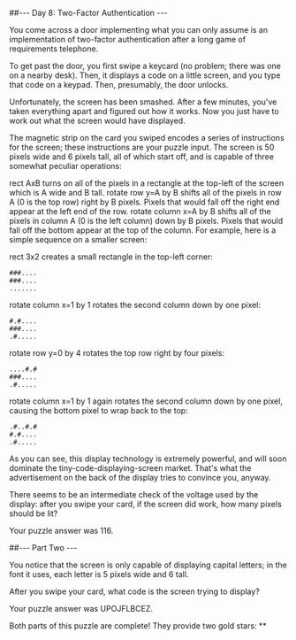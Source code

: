 ##--- Day 8: Two-Factor Authentication ---

You come across a door implementing what you can only assume is an implementation of two-factor authentication after a long game of requirements telephone.

To get past the door, you first swipe a keycard (no problem; there was one on a nearby desk). Then, it displays a code on a little screen, and you type that code on a keypad. Then, presumably, the door unlocks.

Unfortunately, the screen has been smashed. After a few minutes, you've taken everything apart and figured out how it works. Now you just have to work out what the screen would have displayed.

The magnetic strip on the card you swiped encodes a series of instructions for the screen; these instructions are your puzzle input. The screen is 50 pixels wide and 6 pixels tall, all of which start off, and is capable of three somewhat peculiar operations:

rect AxB turns on all of the pixels in a rectangle at the top-left of the screen which is A wide and B tall.
rotate row y=A by B shifts all of the pixels in row A (0 is the top row) right by B pixels. Pixels that would fall off the right end appear at the left end of the row.
rotate column x=A by B shifts all of the pixels in column A (0 is the left column) down by B pixels. Pixels that would fall off the bottom appear at the top of the column.
For example, here is a simple sequence on a smaller screen:

rect 3x2 creates a small rectangle in the top-left corner:
```
###....
###....
.......
```
rotate column x=1 by 1 rotates the second column down by one pixel:
```
#.#....
###....
.#.....
```
rotate row y=0 by 4 rotates the top row right by four pixels:
```
....#.#
###....
.#.....
```
rotate column x=1 by 1 again rotates the second column down by one pixel, causing the bottom pixel to wrap back to the top:
```
.#..#.#
#.#....
.#.....
```
As you can see, this display technology is extremely powerful, and will soon dominate the tiny-code-displaying-screen market. That's what the advertisement on the back of the display tries to convince you, anyway.

There seems to be an intermediate check of the voltage used by the display: after you swipe your card, if the screen did work, how many pixels should be lit?

Your puzzle answer was 116.

##--- Part Two ---

You notice that the screen is only capable of displaying capital letters; in the font it uses, each letter is 5 pixels wide and 6 tall.

After you swipe your card, what code is the screen trying to display?

Your puzzle answer was UPOJFLBCEZ.

Both parts of this puzzle are complete! They provide two gold stars: **
